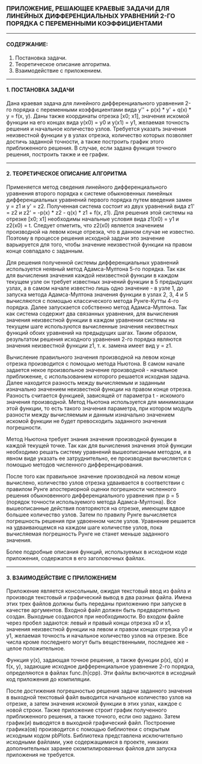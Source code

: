 ### ПРИЛОЖЕНИЕ, РЕШАЮЩЕЕ КРАЕВЫЕ ЗАДАЧИ ДЛЯ ЛИНЕЙНЫХ ДИФФЕРЕНЦИАЛЬНЫХ УРАВНЕНИЙ 2-ГО ПОРЯДКА С ПЕРЕМЕННЫМИ КОЭФФИЦИЕНТАМИ

--- 

#### СОДЕРЖАНИЕ:
1. Постановка задачи.
2. Теоретическое описание алгоритма.
3. Взаимодействие с приложением.

---

#### 1. ПОСТАНОВКА ЗАДАЧИ

Дана краевая задача для линейного дифференциального уравнения 2-го порядка с переменными коэффициентами вида
y'' + p(x) * y' + q(x) * y = f(x, y). Даны также координаты отрезка [x0; x1], значения искомой функции на его
концах вида y(x0) = y0 и y(x1) = y1, желаемая точность решения и начальное количество узлов. Требуется указать значения
неизвестной функции y в узлах отрезка, количество которых позволяет достичь заданной точности, а также построить график
этого приближенного решения. В случае, если задана функция точного решения, построить также и ее график.

---

#### 2. ТЕОРЕТИЧЕСКОЕ ОПИСАНИЕ АЛГОРИТМА

Применяется метод сведения линейного дифференциального уравнения второго порядка к системе обыкновенных линейных
дифференциальных уравнений первого порядка путем введения замен y = z1 и y' = z2. Полученная система состоит из двух
уравнений вида z1' = z2 и z2' = -p(x) * z2 - q(x) * z1 + f(x, z1). Для решения этой системы на отрезке [x0; x1]
необходимы начальные условия вида z1(x0) = y1 и z2(x0) = t. Следует отметить, что z2(x0) является значением производной
на левом конце отрезка, что в данном случае не известно. Поэтому в процессе решения исходной задачи это значение
варьируется для того, чтобы значение неизвестной функции на правом конце совпадало с заданным.

Для решения полученной системы дифференциальных уравнений используется неявный метод Адамса-Мултона 5-го порядка. Так
как для вычисления значения каждой неизвестной функции в каждом текущем узле он требует известных значений функции в 5
предыдущих узлах, а в самом начале известно лишь одно значение - в узле 1, до запуска метода Адамса-Мултона значения
функции в узлах 2, 3, 4 и 5 вычисляются с помощью классического метода Рунге-Кутты 4-го порядка. Далее запускается
собственно метод Адамса-Мултона. Так как система содержит два связанных уравнения, для вычисления значения неизвестной
функции в каждом уравнении системы на текущем шаге используются вычисленные значения неизвестных функций обоих уравнений
на предыдущих шагах. Таким образом, результатом решения исходного уравнения 2-го порядка являются значения неизвестной
функции z1, т. к. замена имеет вид y = z1.

Вычисление правильного значения производной на левом конце отрезка производится с помощью метода Ньютона. В самом начале
задается некое произвольное значение производной - начальное приближение, с использованием которого решается исходная
задача. Далее находится разность между вычисляемым и заданным изначально значением неизвестной функции на правом конце
отрезка. Разность считается функцией, зависящей от параметра t - искомого значения производной. Метод Ньютона
используется для минимизации этой функции, то есть такого значения параметра, при котором модуль разности между
вычисляемым и данным изначально значением искомой функции не будет превосходить заданного значения погрешности.

Метод Ньютона требует знания значения производной функции в каждой текущей точке. Так как для вычисления значения этой
функции необходимо решать систему уравнений вышеописанным методом, и в явном виде указать ее затруднительно, ее
производная вычисляется с помощью методов численного дифференцирования.

После того как правильное значение производной на левом конце вычислено, количество узлов отрезка удваивается в
соответствии с правилом Рунге апостериорной оценки погрешности численного решения обыкновенного дифференциального
уравнения при p = 5 (порядок точности используемого метода Адамса-Мултона). Все вышеописанные действия повторяются на
отрезке, имеющем вдвое большее количество узлов. Затем по правилу Рунге вычисляется погрешность решения при удвоенном
числе узлов. Уравнение решается на удваивающемся на каждом шаге количестве узлов, пока вычисляемая погрешность Рунге не
станет меньше заданного значения.

Более подробные описания функций, используемых в исходном коде приложения, содержатся в его заголовочных файлах.

---

#### 3. ВЗАИМОДЕЙСТВИЕ С ПРИЛОЖЕНИЕМ

Приложение является консольным, ожидая текстовый ввод из файла и производя текстовый и графический вывод в два разных
файла. Имена этих трех файлов должны быть переданы приложению при запуске в качестве аргументов. Входной файл должен
быть предварительно создан. Выходные создаются при необходимости. Во входом файле через пробел задаются: левый и правый
концы отрезка x0 и x1, значения неизвестной функции на левом и правом концах отрезка y0 и y1, желаемая точность и
начальное количество узлов на отрезке. Все числа кроме последнего могут быть вещественными, последнее же - целое
положительное.

Функция y(x), задающая точное решение, а также функции p(x), q(x) и f(x, y), задающие исходное дифференциальное
уравнение 2-го порядка, определяются в файлах func.(h|cpp). Эти файлы включаются в исходный код приложения до компиляции.

После достижения погрешностью решения задачи заданного значения в выходной текстовый файл выводится начальное количество
узлов на отрезке, а затем значения искомой функции в этих узлах, каждое с новой строки. Также приложение строит график
полученного приближенного решения, а также точного, если оно задано. Затем график(и) выводятся в выходной графический файл.
Построение графика(ов) производится с помощью библиотеки с открытым исходным кодом pbPlots. Библиотека представлена
исключительно исходными файлами, уже содержащимися в проекте, никаких дополнительных заранее скомпилированных файлов
для запуска приложения не требуется.